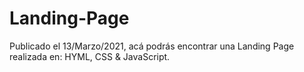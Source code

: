 # Landing-Page
Publicado el 13/Marzo/2021, acá podrás encontrar una Landing Page realizada en: HYML, CSS &amp; JavaScript. 
